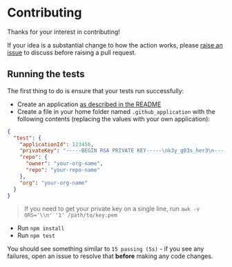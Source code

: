 # Contributing

Thanks for your interest in contributing!

If your idea is a substantial change to how the action works, please [raise an issue](https://github.com/sammcj/github-app-installation-token/issues/new) to discuss before raising a pull request.

## Running the tests

The first thing to do is ensure that your tests run successfully:

- Create an application [as described in the README](https://github.com/sammcj/github-app-installation-token#creating-a-github-application)
- Create a file in your home folder named `.github_application` with the following contents (replacing the values with your own application):

```json
{
  "test": {
    "applicationId": 123456,
    "privateKey": "-----BEGIN RSA PRIVATE KEY-----\nk3y_g03s_her3\n-----END RSA PRIVATE KEY-----\n",
    "repo": {
      "owner": "your-org-name",
      "repo": "your-repo-name"
    },
    "org": "your-org-name"
  }
}
```

> If you need to get your private key on a single line, run `awk -v ORS='\\n' '1' /path/to/key.pem`

- Run `npm install`
- Run `npm test`

You should see something similar to `15 passing (5s)` - if you see any failures, open an issue to resolve that **before** making any code changes.
